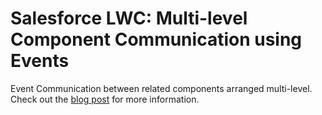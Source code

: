 # Salesforce LWC: Multi-level Component Communication using Events

Event Communication between related components arranged multi-level. Check out the [blog post](https://vijayasankarn.wordpress.com/2022/01/07/salesforce-lwc-multi-level-component-communication-using-events/) for more information.